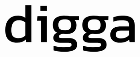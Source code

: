 <svg width="100%" height="100%" viewBox="0 0 700 300" version="1.1" xmlns="http://www.w3.org/2000/svg" xmlns:xlink="http://www.w3.org/1999/xlink" xml:space="preserve" xmlns:serif="http://www.serif.com/" style="fill-rule:evenodd;clip-rule:evenodd;stroke-linejoin:round;stroke-miterlimit:2;"><g><path d="M108.25,214.75c-10.667,-0 -20.083,-1.833 -28.25,-5.5c-8.167,-3.667 -14.5,-9.75 -19,-18.25c-4.5,-8.5 -6.75,-19.917 -6.75,-34.25c0,-14.167 2.417,-26.125 7.25,-35.875c4.833,-9.75 11.542,-17.125 20.125,-22.125c8.583,-5 18.292,-7.5 29.125,-7.5c7.167,-0 13.542,0.833 19.125,2.5c5.583,1.667 10.958,4.25 16.125,7.75l0,-57.75l27.25,-0l0,168.5l-23.25,-0l-1.75,-11.75c-5.333,4.833 -11.167,8.417 -17.5,10.75c-6.333,2.333 -13.833,3.5 -22.5,3.5Zm7.25,-20.5c12.167,-0 22.333,-4.167 30.5,-12.5l0,-59.25c-7.833,-7 -17.667,-10.5 -29.5,-10.5c-11.5,-0 -20.167,3.833 -26,11.5c-5.833,7.667 -8.75,18.833 -8.75,33.5c0,14.167 2.708,23.917 8.125,29.25c5.417,5.333 13.958,8 25.625,8Z" style="fill-rule:nonzero;"/><path d="M214.75,69l0,-22.5l29.75,-0l0,22.5l-29.75,-0Zm2.25,143.25l0,-97.75l-18,-0l2.5,-20.75l42.75,-0l0,118.5l-27.25,-0Z" style="fill-rule:nonzero;"/><path d="M324,256.25c-8.833,-0 -17.667,-0.542 -26.5,-1.625c-8.833,-1.083 -16.333,-2.708 -22.5,-4.875l0,-21c6.667,2.167 14.333,3.833 23,5c8.667,1.167 16.917,1.75 24.75,1.75c12,-0 20.75,-0.667 26.25,-2c5.5,-1.333 8.25,-4.333 8.25,-9c0,-3.5 -1.333,-5.958 -4,-7.375c-2.667,-1.417 -7.75,-2.125 -15.25,-2.125l-32,-0c-21.5,-0 -32.25,-7.583 -32.25,-22.75c0,-4.833 1.417,-9.333 4.25,-13.5c2.833,-4.167 7.333,-7.333 13.5,-9.5c-6.833,-3.333 -11.875,-7.917 -15.125,-13.75c-3.25,-5.833 -4.875,-12.833 -4.875,-21c0,-15.167 4.542,-26.167 13.625,-33c9.083,-6.833 22.708,-10.25 40.875,-10.25c3.833,-0 7.833,0.292 12,0.875c4.167,0.583 7.417,1.125 9.75,1.625l43.5,-0l-0.75,17.75l-20,-0c3.167,2.667 5.5,6 7,10c1.5,4 2.25,8.333 2.25,13c0,12.667 -3.833,22.625 -11.5,29.875c-7.667,7.25 -19.25,10.875 -34.75,10.875c-2.667,-0 -5.125,-0.125 -7.375,-0.375c-2.25,-0.25 -4.708,-0.542 -7.375,-0.875c-5,0.5 -9.5,1.833 -13.5,4c-4,2.167 -6,5.083 -6,8.75c0,2.5 1,4.292 3,5.375c2,1.083 5.333,1.625 10,1.625l33.25,-0c11.833,-0 20.958,2.542 27.375,7.625c6.417,5.083 9.625,12.458 9.625,22.125c0,11.667 -5.042,20.042 -15.125,25.125c-10.083,5.083 -24.542,7.625 -43.375,7.625Zm2,-98.25c10.833,-0 18.375,-1.833 22.625,-5.5c4.25,-3.667 6.375,-9.917 6.375,-18.75c0,-8.833 -2.125,-15.25 -6.375,-19.25c-4.25,-4 -11.792,-6 -22.625,-6c-10.167,-0 -17.583,1.917 -22.25,5.75c-4.667,3.833 -7,10.333 -7,19.5c0,8.5 2.208,14.667 6.625,18.5c4.417,3.833 11.958,5.75 22.625,5.75Z" style="fill-rule:nonzero;"/><path d="M458.75,256.25c-8.833,-0 -17.667,-0.542 -26.5,-1.625c-8.833,-1.083 -16.333,-2.708 -22.5,-4.875l0,-21c6.667,2.167 14.333,3.833 23,5c8.667,1.167 16.917,1.75 24.75,1.75c12,-0 20.75,-0.667 26.25,-2c5.5,-1.333 8.25,-4.333 8.25,-9c0,-3.5 -1.333,-5.958 -4,-7.375c-2.667,-1.417 -7.75,-2.125 -15.25,-2.125l-32,-0c-21.5,-0 -32.25,-7.583 -32.25,-22.75c0,-4.833 1.417,-9.333 4.25,-13.5c2.833,-4.167 7.333,-7.333 13.5,-9.5c-6.833,-3.333 -11.875,-7.917 -15.125,-13.75c-3.25,-5.833 -4.875,-12.833 -4.875,-21c0,-15.167 4.542,-26.167 13.625,-33c9.083,-6.833 22.708,-10.25 40.875,-10.25c3.833,-0 7.833,0.292 12,0.875c4.167,0.583 7.417,1.125 9.75,1.625l43.5,-0l-0.75,17.75l-20,-0c3.167,2.667 5.5,6 7,10c1.5,4 2.25,8.333 2.25,13c0,12.667 -3.833,22.625 -11.5,29.875c-7.667,7.25 -19.25,10.875 -34.75,10.875c-2.667,-0 -5.125,-0.125 -7.375,-0.375c-2.25,-0.25 -4.708,-0.542 -7.375,-0.875c-5,0.5 -9.5,1.833 -13.5,4c-4,2.167 -6,5.083 -6,8.75c0,2.5 1,4.292 3,5.375c2,1.083 5.333,1.625 10,1.625l33.25,-0c11.833,-0 20.958,2.542 27.375,7.625c6.417,5.083 9.625,12.458 9.625,22.125c0,11.667 -5.042,20.042 -15.125,25.125c-10.083,5.083 -24.542,7.625 -43.375,7.625Zm2,-98.25c10.833,-0 18.375,-1.833 22.625,-5.5c4.25,-3.667 6.375,-9.917 6.375,-18.75c0,-8.833 -2.125,-15.25 -6.375,-19.25c-4.25,-4 -11.792,-6 -22.625,-6c-10.167,-0 -17.583,1.917 -22.25,5.75c-4.667,3.833 -7,10.333 -7,19.5c0,8.5 2.208,14.667 6.625,18.5c4.417,3.833 11.958,5.75 22.625,5.75Z" style="fill-rule:nonzero;"/><path d="M576.25,214.75c-7.5,-0 -14.458,-1.333 -20.875,-4c-6.417,-2.667 -11.542,-6.708 -15.375,-12.125c-3.833,-5.417 -5.75,-12.125 -5.75,-20.125c0,-11.333 3.875,-20.458 11.625,-27.375c7.75,-6.917 19.708,-10.375 35.875,-10.375l38,-0l0,-5.25c0,-5.667 -0.875,-10.167 -2.625,-13.5c-1.75,-3.333 -4.917,-5.75 -9.5,-7.25c-4.583,-1.5 -11.292,-2.25 -20.125,-2.25c-14,-0 -27.083,2.083 -39.25,6.25l0,-20.25c5.333,-2.167 11.833,-3.917 19.5,-5.25c7.667,-1.333 15.917,-2 24.75,-2c17.333,-0 30.542,3.5 39.625,10.5c9.083,7 13.625,18.417 13.625,34.25l0,76.25l-23.25,-0l-1.75,-12c-4.833,4.667 -10.792,8.25 -17.875,10.75c-7.083,2.5 -15.958,3.75 -26.625,3.75Zm7.25,-19.5c8.167,-0 15.292,-1.375 21.375,-4.125c6.083,-2.75 11.042,-6.458 14.875,-11.125l0,-20.75l-37.5,-0c-8,-0 -13.792,1.542 -17.375,4.625c-3.583,3.083 -5.375,7.792 -5.375,14.125c0,6.167 2.083,10.583 6.25,13.25c4.167,2.667 10.083,4 17.75,4Z" style="fill-rule:nonzero;"/></g></svg>

